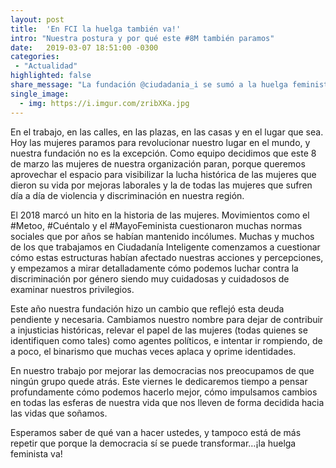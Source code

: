 ```yaml
---
layout: post
title:  'En FCI la huelga también va!'
intro: "Nuestra postura y por qué este #8M también paramos"
date:   2019-03-07 18:51:00 -0300
categories:
 - "Actualidad"
highlighted: false
share_message: "La fundación @ciudadania_i se sumó a la huelga feminista, averigua por qué"
single_image:
  - img: https://i.imgur.com/zribXKa.jpg
---
```

En el trabajo, en las calles, en las plazas, en las casas y en el lugar que sea. Hoy las mujeres paramos para revolucionar nuestro lugar en el mundo, y nuestra fundación no es la excepción. Como equipo decidimos que este 8 de marzo las mujeres de nuestra organización paran, porque queremos aprovechar el espacio para visibilizar la lucha histórica de las mujeres que dieron su vida por mejoras laborales y la de todas las mujeres que sufren día a día de violencia y discriminación en nuestra región. 

El 2018 marcó un hito en la historia de las mujeres. Movimientos como el #Metoo, #Cuéntalo y el #MayoFeminista cuestionaron muchas normas sociales que por años se habían mantenido incólumes. Muchas y muchos de los que trabajamos en Ciudadanía Inteligente comenzamos a cuestionar cómo estas estructuras habían afectado nuestras acciones y percepciones, y empezamos a mirar detalladamente cómo podemos luchar contra la discriminación por género siendo muy cuidadosas y cuidadosos de examinar nuestros privilegios. 

Este año nuestra fundación hizo un cambio que reflejó esta deuda pendiente y necesaria. Cambiamos nuestro nombre para dejar de contribuir a injusticias históricas, relevar el papel de las mujeres (todas quienes se identifiquen como tales) como agentes políticos, e intentar ir rompiendo, de a poco, el binarismo que muchas veces aplaca y oprime identidades. 

En nuestro trabajo por mejorar las democracias nos preocupamos de que ningún grupo quede atrás. Este viernes le dedicaremos tiempo a pensar profundamente cómo podemos hacerlo mejor, cómo impulsamos cambios en todas las esferas de nuestra vida que nos lleven de forma decidida hacia las vidas que soñamos. 

Esperamos saber de qué van a hacer ustedes, y tampoco está de más repetir que porque la democracia sí se puede transformar…¡la huelga feminista va!
